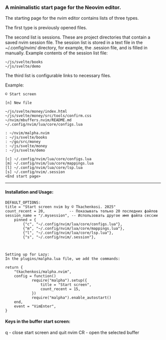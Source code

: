 ### A minimalistic start page for the Neovim editor.

The starting page for the nvim editor contains lists of three types.

The first type is previously opened files.

The second list is sessions. These are project directories that contain a saved nvim session file.
The session list is stored in a text file in the ~/.config/nvim/ directory, for example, the .session file, and is filled in manually.
Example contents of the session list file:
```
~/js/svelte/books
~/js/svelte/demo
```

The third list is configurable links to necessary files.

Example:
```
© Start screen

[n] New file

~/js/svelte/money/index.html
~/js/svelte/money/src/tools/confirm.css
~/nvim/mbuffers.nvim/README.md
~/.config/nvim/lua/core/configs.lua

: ~/nvim/malpha.nvim
: ~/js/svelte/books
: ~/go/src/money
: ~/js/svelte/money
: ~/js/svelte/demo

[c] ~/.config/nvim/lua/core/configs.lua
[m] ~/.config/nvim/lua/core/mappings.lua
[l] ~/.config/nvim/lua/core/lsp.lua
[s] ~/.config/nvim/.session
<End start page>
```

---
#### Installation and Usage:
```
DEFAULT_OPTIONS:
title = "Start screen nvim by © Tkachenkosi. 2025"
count_recent = 20,           -- Показывать только 20 последних файлов
session_name = "/.mysession", -- Использовать другое имя файла сессии
	pinned = {
		{"c", "~/.config/nvim/lua/core/configs.lua"},
		{"m", "~/.config/nvim/lua/core/mappings.lua"},
		{"l", "~/.config/nvim/lua/core/lsp.lua"},
		{"s", "~/.config/nvim/.session"},



Setting up for Lazy:
In the plugins/malpha.lua file, we add the commands:

return {
	"tkachenkosi/malpha.nvim",
	config = function()
			require("malpha").setup({
                title = "Start screen",
				count_recent = 15,
			})
			require("malpha").enable_autostart()
	end,
	event = "VimEnter",
}
```
#### Keys in the buffer start screen:
q      - close start screen and quit nvim
CR     - open the selected buffer
